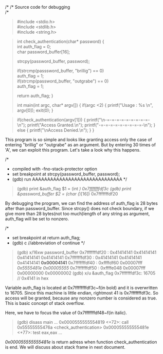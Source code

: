 /*
/* Source code for debugging  
/*  
>#include <stdio.h>  
>#include <stdlib.h>  
>#include <string.h>  

>int check_authentication(char* password) {  
>  int auth_flag = 0;  
>  char password_buffer[16];  
>    
>  strcpy(password_buffer, password);  
>    
>  if(strcmp(passsword_buffer, "brillig") == 0)  
>    auth_flag = 1;  
>  if(strcmp(password_buffer, "outgrabe") == 0)  
>    auth_flag = 1;  
>  
>  return auth_flag;
>}
>
>int main(int argc, char* argv[]) {
>  if(argc <2) {
>    printf("Usage : %s <password>\n", argv[0]);
>    exit(0);
>  }
  
>  if(check_authentication(argv[1])) {
>    printf("\n-=-=-=-=-=-=-=-=-=-\n");
>    printf("Access Granted.\n");
>    printf("-=-=-=-=-=-=-=-=-=-\n");
>  }
>  else {
>    printf("\nAccess Denied.\n");
>  }
>}

This program is so simple and looks like granting access only the case of
entering "brillig" or "outgrabe" as an argument.
But by entering 30 times of 'A', we can exploit this program.
Let's take a look why this happens.

/*
 * compiled with -fno-stack-protector option
 * set breakpoint at strcpy(password_buffer, password);
 * (gdb) run AAAAAAAAAAAAAAAAAAAAAAAAAAAAAA
 */
>(gdb) print &auth_flag
>$1 = (int *) 0x7fffffffdf3c
>(gdb) print &password_buffer
>$2 = (char (*)[16]) 0x7fffffffdf20

By debugging the program, we can find the address of auth_flag is 28 bytes after 
than password_buffer. Since strcpy() does not check boundary, if we give more than
28 bytes(not too much)length of any string as argument, auth_flag will be set to nonzero.

/*
 * set breakpoint at return auth_flag;
 * (gdb) c  //abbreviation of continue
 */
>(gdb) x/16xw password_buffer
>0x7fffffffdf20 : 0x41414141 0x41414141  0x41414141  0x41414141
>0x7fffffffdf30 : 0x41414141 0x41414141  0x41414141  **0x00004141**
>0x7fffffffdf40 : 0xffffdf60 0x00007fff  *0x5555481e  0x00005555*
>0x7fffffffdf50 : 0xffffe048 0x00007fff  0x00000000  0x00000002
>(gdb) x/u &auth_flag
>0x7fffffffdf3c: 16705 // 0x4141 in hex

Variable auth_flag is located at 0x7ffffffffdf3c~f(in bold) and 
it is overwritten to 16705. Since this machine is little endian,
rightmost 41 is 0x7fffffffdf3c. So access will be granted, because
any nonzero number is considered as true. This is basic concept of stack overflow.

Here, we have to focus the value of 0x7fffffffdf48~f(in italic).

>(gdb) disass main
>...
>0x0000555555554819 <+72>:  call 0x55555555476a <check_authentication>
>0x000055555555481e <+77>:  test eax,eax
>...

*0x000055555555481e* is return adress when function check_authentication is end.
We will discuss about stack frame in next document.
